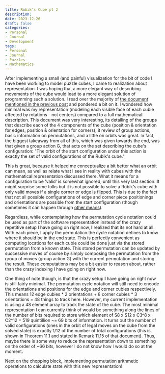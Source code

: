 ```yaml
---
title: Rubik's Cube pt 2 
description: 
date: 2023-12-26
draft: false
categories:
- Personal
- Journal
- Development
tags:
- Personal
- Journal
- Puzzles
- Mathematics
---
```


After implementing a small (and painful) visualization for the bit of code I have been working to model puzzle cubes, I came to realization about representation. I was hoping that a more elegant way of describing movements of the cube would lead to a more elegant solution of programming such a solution. I read over the majority of [the document mentioned in the previous post](https://people.math.harvard.edu/~jjchen/docs/Group%20Theory%20and%20the%20Rubik%27s%20Cube.pdf) and pondered a bit on it. I wondered how minimal was my representation (modeling each visible face of each cubie affected by rotations - not centers) compared to a full mathematical description. This document was very interesting, its detailing of the groups that describe each of the 4 components of the cube (position & orientation for edges, position & orientation for corners), it review of group actions, basic information on permutations, and a little on orbits was great. In fact, the biggest takeaway from all of this, which was given towards the end, was that given a group action G, that acts on the set describing the cube's configuration: "The orbit of the start configuration under this action is exactly the set of valid configurations of the Rubik's cube."

This is great, because it helped me conceptualize a bit better what an orbit can mean, as well as relate what I see in reality with cubes with the mathematical representation discussed there. What it means for a configuration to be 'valid' is somewhat ignored, until this very last section. It might surprise some folks but it is not possible to solve a Rubik's cube with only valid moves if a single corner or edge is flipped. This is due to the fact that not all possible configurations of edge and corner piece positionings and orientations are possible from the start configuration (though sometimes it can happen through [other means](https://youtu.be/Vg23BI6sv1w)).

Regardless, while contemplating how the permutation cycle notation could be used as part of the software representation instead of the crazy repetitive setup I have going on right now, I realized that its not hard at all. With each piece, I apply the permutation the cycle notation defines to know where it should be in the end state. This is perfectly convenient as computing locations for each cubie could be done just via the stored permutation from a known state. This stored permutation can be updated by successive moves of course by simply composing the permutation from the group of moves (group action G) with the current permutation and storing the result. These computations may be a bit easier to reason about, rather than the crazy indexing I have going on right now.

One thing of note though, is that the crazy setup I have going on right now is still fairly minimal. The permutation cycle notation will still need to encode the orientations and positions for the edge and corner cubies respectively. This means 12 edge cubies * 2 orientations + 8 corner cubies * 3 orientations = 48 things to track here. However, my current implementation is using a 48 element array to track the state of the cube. The most minimal representation I can currently think of would be something along the lines of the number of bits required to store which element of S8 x S12 x C3^8 x C2^12 = 519 quintillion ~= 69 bits of information. It turns out the number of valid configurations (ones in the orbit of legal moves on the cube from the solved state) is exactly 1/12 of the number of total configurations (this is shown in Theorem 11.1 and stated in Remark 11.15 of that document). Thus, maybe there is some way to reduce the representation down to something on the order of ~66 bits, however I do not know how I would do so at the moment.

Next on the chopping block, implementing permutation arithmetic operations to calculate state with this new representation!
